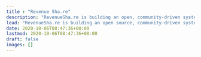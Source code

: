 ```yaml
---
title : "Revenue Sha.re"
description: "RevenueSha.re is building an open, community-driven system for precise and reliable automated revenue sharing for creatives, non-profits and collaborators."
lead: "RevenueSha.re is building an open source, community-driven system for precise and reliable automated revenue sharing for creators, non-profits, coops and collaborators."
date: 2020-10-06T08:47:36+00:00
lastmod: 2020-10-06T08:47:36+00:00
draft: false
images: []
---
```

